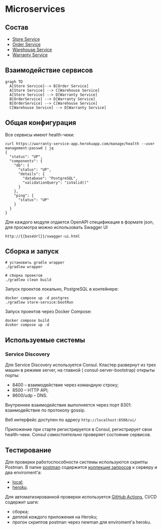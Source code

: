 # Microservices

## Состав

* [Store Service](store-service/README.md)
* [Order Service](order-service/README.md)
* [Warehouse Service](warehouse-service/README.md)
* [Warranty Service](warranty-service/README.md)

## Взаимодействие сервисов

```mermaid
graph TD
  A[Store Service]--> B[Order Service]
  A[Store Service] --> C[Warehouse Service]
  A[Store Service] --> D[Warranty Service]
  B[OrderService] --> D[Warranty Service]
  B[OrderService] --> C[Warehouse Service]
  C[Warehouse Service] --> D[Warranty Service]
```

## Общая конфигурация

Все сервисы имеют health-чеки:

```shell script
curl https://warranty-service-app.herokuapp.com/manage/health --user management:passwd | jq
{
  "status": "UP",
  "components": {
    "db": {
      "status": "UP",
      "details": {
        "database": "PostgreSQL",
        "validationQuery": "isValid()"
      }
    },
    "ping": {
      "status": "UP"
    }
  }
}
```

Для каждого модуля отдается OpenAPI спецификация в формате json, для просмотра можно использовать Swagger UI

```http request
http://{{baseUrl}}/swagger-ui.html
```

## Сборка и запуск

```shell
# установить gradle wrapper
./gradlew wrapper

# сборка проектов
./gradlew clean build
```

Запуск проектов локально, PostgreSQL в контейнере:

```shell
docker compose up -d postgres
./gradlew store-service:bootRun
```

Запуск проектов через Docker Compose:

```shell
docker compose build
dcoker compose up -d
```

## Используемые системы

### Service Discovery

Для Service Discovery используется Consul. Кластер развернут из трех машин в режиме server, на главной (
consul-server-bootstrap) открыты порты:

* 8400 – взаимодействие через командную строку;
* 8500 – HTTP API;
* 8600/udp – DNS.

Внутреннее взаимодействие выполняется через порт 8301: взаимодействие по протоколу gossip.

Веб интерфейс доступен по адресу `http://localhost:8500/ui/`

Приложение при старте регистрируется в Consul, регистрирует свои health-чеки. Consul _самостоятельно_
проверяет состояние сервисов.

## Тестирование

Для проверки работоспособности системы используются скрипты Postman. В папке [postman](postman)
содержится [коллекция запросов](postman/postman-collection.json) к серверу и два enviroment'а:

* [local](postman/postman-local-environment.json);
* [heroku](postman/postman-heroku-environment.json).

Для автоматизированной проверки используется [GitHub Actions](.github/workflows/main.yml), CI/CD содержит шаги:

* сборка;
* деплой _каждого_ приложения на Heroku;
* прогон скриптов postman через newman для enviroment'а heroku.